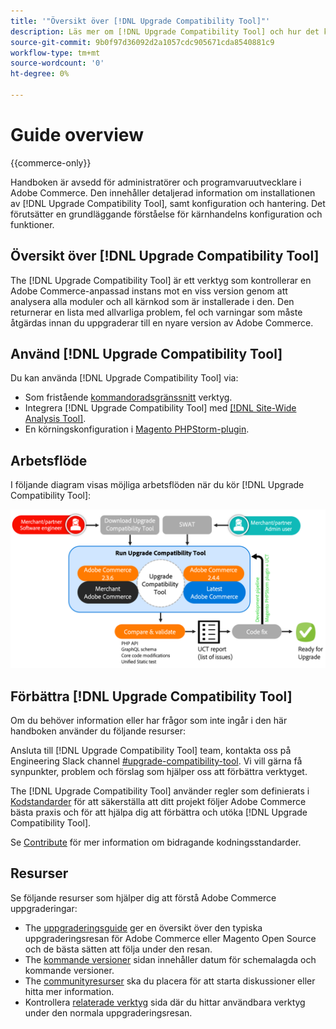 ```yaml
---
title: '"Översikt över [!DNL Upgrade Compatibility Tool]"'
description: Läs mer om [!DNL Upgrade Compatibility Tool] och hur det kan hjälpa dig med ditt Adobe Commerce-projekt.
source-git-commit: 9b0f97d36092d2a1057cdc905671cda8540881c9
workflow-type: tm+mt
source-wordcount: '0'
ht-degree: 0%

---
```



# Guide overview

{{commerce-only}}

Handboken är avsedd för administratörer och programvaruutvecklare i Adobe Commerce. Den innehåller detaljerad information om installationen av [!DNL Upgrade Compatibility Tool], samt konfiguration och hantering. Det förutsätter en grundläggande förståelse för kärnhandelns konfiguration och funktioner.

## Översikt över [!DNL Upgrade Compatibility Tool]

The [!DNL Upgrade Compatibility Tool] är ett verktyg som kontrollerar en Adobe Commerce-anpassad instans mot en viss version genom att analysera alla moduler och all kärnkod som är installerade i den. Den returnerar en lista med allvarliga problem, fel och varningar som måste åtgärdas innan du uppgraderar till en nyare version av Adobe Commerce.

## Använd [!DNL Upgrade Compatibility Tool]

Du kan använda [!DNL Upgrade Compatibility Tool] via:

- Som fristående [kommandoradsgränssnitt](../upgrade-compatibility-tool/run.md) verktyg.
- Integrera [!DNL Upgrade Compatibility Tool] med [[!DNL Site-Wide Analysis Tool]](../upgrade-compatibility-tool/integrate-analysis-tool.md).
- En körningskonfiguration i [Magento PHPStorm-plugin](../upgrade-compatibility-tool/run-configuration-phpstorm-plugin.md).

## Arbetsflöde

I följande diagram visas möjliga arbetsflöden när du kör [!DNL Upgrade Compatibility Tool]:

![[!DNL Upgrade Compatibility Tool] Diagram](../../assets/upgrade-guide/uct-diagram-v5.png)

## Förbättra [!DNL Upgrade Compatibility Tool]

Om du behöver information eller har frågor som inte ingår i den här handboken använder du följande resurser:

Ansluta till [!DNL Upgrade Compatibility Tool] team, kontakta oss på Engineering Slack channel [#upgrade-compatibility-tool](https://magentocommeng.slack.com/archives/C019Y143U9F). Vi vill gärna få synpunkter, problem och förslag som hjälper oss att förbättra verktyget.

The [!DNL Upgrade Compatibility Tool] använder regler som definierats i [Kodstandarder](https://devdocs.magento.com/guides/v2.4/coding-standards/bk-coding-standards.html) för att säkerställa att ditt projekt följer Adobe Commerce bästa praxis och för att hjälpa dig att förbättra och utöka [!DNL Upgrade Compatibility Tool].

Se [Contribute](https://devdocs.magento.com/guides/v2.4/coding-standards/contributing.html) för mer information om bidragande kodningsstandarder.

## Resurser

Se följande resurser som hjälper dig att förstå Adobe Commerce uppgraderingar:

- The [uppgraderingsguide](https://experienceleague.adobe.com/docs/commerce-operations/upgrade-guide/overview.html) ger en översikt över den typiska uppgraderingsresan för Adobe Commerce eller Magento Open Source och de bästa sätten att följa under den resan.
- The [kommande versioner](https://devdocs.magento.com/release/) sidan innehåller datum för schemalagda och kommande versioner.
- The [communityresurser](https://developer.adobe.com/commerce/contributor/community/) ska du placera för att starta diskussioner eller hitta mer information.
- Kontrollera [relaterade verktyg](../upgrade-compatibility-tool/related-tools.md) sida där du hittar användbara verktyg under den normala uppgraderingsresan.
